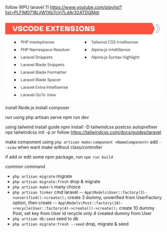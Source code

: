 follow WPU laravel 11
https://www.youtube.com/playlist?list=PLFIM0718LjIW1Xb7cVj7LdAr32ATDQMdr

![extensions-vscode](./public/img/extensions-vscode.png)

install Node.js
install composer

run using 
    php artisan serve
    npm run dev

using tailwind
    install guide
        npm install -D tailwindcss postcss autoprefixer
        npx tailwindcss init -p
    or follow https://tailwindcss.com/docs/guides/laravel

<!-- ////////////////////////////////////////////////////////////////////////// -->
make component using `php artisan make:component <NameComponent>` add `--view` when want make without class/controller

if add or edit some npm package, run `npm run build`

common command
- `php artisan migrate` migrate
- `php artisan migrate:fresh` drop & migrate 
- `php artisan make:%` many choice
- `php artisan tinker` cmd laravel
-- `App\Models\User::factory(3)->unverified()->create();` create 3 dummy, unverified from UserFactory option, then create
-- `App\Models\Post::factory(10)->recycle(User::factory(4)->create())->create();` create 10 dummy Post, set key from User id recycle only 4 created dummy from User
- `php artisan db:seed` seed to db
- `php artisan migrate:fresh --seed` drop, migrate & seed
